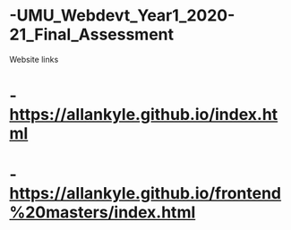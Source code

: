# -UMU_Webdevt_Year1_2020-21_Final_Assessment

 
 Website links
# -https://allankyle.github.io/index.html
 
# -https://allankyle.github.io/frontend%20masters/index.html
